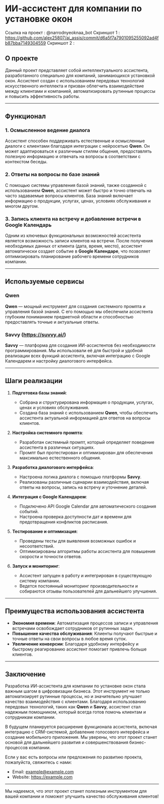 # ИИ-ассистент для компании по установке окон
Ссылка на проект : @narrodnyeoknaa_bot
Скриншот 1 : https://github.com/alex25807/ai_assis/commit/d6a5f7a7901095255092ad4fb87bba7149304559
Скриншот 2 :

## О проекте

Данный проект представляет собой интеллектуального ассистента, разработанного специально для компаний, занимающихся установкой окон. Ассистент создан с использованием передовых технологий искусственного интеллекта и призван облегчить взаимодействие между клиентами и компанией, автоматизировать рутинные процессы и повысить эффективность работы.

---

## Функционал

### 1. Осмысленное ведение диалога
Ассистент способен поддерживать естественные и осмысленные диалоги с клиентами благодаря интеграции с нейросетью **Qwen**. Он может адаптироваться к различным стилям общения, предоставлять полезную информацию и отвечать на вопросы в соответствии с контекстом беседы.

### 2. Ответы на вопросы по базе знаний
С помощью системы управления базой знаний, также созданной с использованием **Qwen**, ассистент может быстро и точно отвечать на часто задаваемые вопросы клиентов. База знаний включает информацию о продукции, услугах, ценах, условиях обслуживания и многом другом.

### 3. Запись клиента на встречу и добавление встречи в Google Календарь
Одним из ключевых функциональных возможностей ассистента является возможность записи клиентов на встречи. После получения необходимых данных от клиента (дата, время, место), ассистент автоматически создает событие в **Google Календаре**, что позволяет оптимизировать планирование рабочего времени сотрудников компании.

---

## Используемые сервисы

### Qwen
**Qwen** — мощный инструмент для создания системного промпта и управления базой знаний. С его помощью мы обеспечили ассистента глубоким пониманием предметной области и способностью предоставлять точные и актуальные ответы.

### Savvy (https://suvvy.ai/)
**Savvy** — платформа для создания ИИ-ассистентов без необходимости программирования. Мы использовали её для быстрой и удобной реализации всех функций ассистента, включая интеграцию с Google Календарем и настройку диалогового интерфейса.

---

## Шаги реализации

1. **Подготовка базы знаний**:
   - Собрана и структурирована информация о продукции, услугах, ценах и условиях обслуживания.
   - Создана база знаний с использованием **Qwen**, чтобы обеспечить ассистента актуальной информацией для ответов на вопросы клиентов.

2. **Настройка системного промпта**:
   - Разработан системный промпт, который определяет поведение ассистента в различных ситуациях.
   - Промпт был протестирован и оптимизирован для обеспечения максимально естественного общения.

3. **Разработка диалогового интерфейса**:
   - Настроена логика диалога с помощью платформы **Savvy**.
   - Реализованы различные сценарии взаимодействия, включая ответы на вопросы, запись на встречу и уточнение деталей.

4. **Интеграция с Google Календарем**:
   - Подключено API Google Calendar для автоматического создания событий.
   - Настроена проверка доступности дат и времени для предотвращения конфликтов расписания.

5. **Тестирование и оптимизация**:
   - Проведены тесты для выявления возможных ошибок и несоответствий.
   - Оптимизированы алгоритмы работы ассистента для повышения скорости и точности ответов.

6. **Запуск и мониторинг**:
   - Ассистент запущен в работу и интегрирован в существующую систему компании.
   - Ведется постоянный мониторинг производительности и собираются отзывы пользователей для дальнейшего улучшения.

---

## Преимущества использования ассистента

- **Экономия времени**: Автоматизация процессов записи и управления встречами освобождает сотрудников от рутинных задач.
- **Повышение качества обслуживания**: Клиенты получают быстрые и точные ответы на свои вопросы в любое время суток.
- **Увеличение конверсии**: Благодаря удобному интерфейсу и быстрому реагированию ассистент помогает привлечь больше клиентов.

---

## Заключение

Разработка ИИ-ассистента для компании по установке окон стала важным шагом в цифровизации бизнеса. Этот инструмент не только автоматизирует рутинные процессы, но и значительно улучшает качество взаимодействия с клиентами. Благодаря использованию передовых технологий, таких как **Qwen** и **Savvy**, ассистент стал надежным помощником, который всегда готов помочь клиентам и сотрудникам компании.

В будущем планируется расширение функционала ассистента, включая интеграцию с CRM-системой, добавление голосового интерфейса и создание мобильного приложения. Мы уверены, что этот проект станет основой для дальнейшего развития и совершенствования бизнес-процессов компании.

Если у вас есть вопросы или предложения по развитию проекта, пожалуйста, свяжитесь с нами:

- Email: example@example.com
- Website: https://example.com

--- 

Мы надеемся, что этот проект станет полезным инструментом для вашей компании и поможет улучшить качество обслуживания клиентов!
